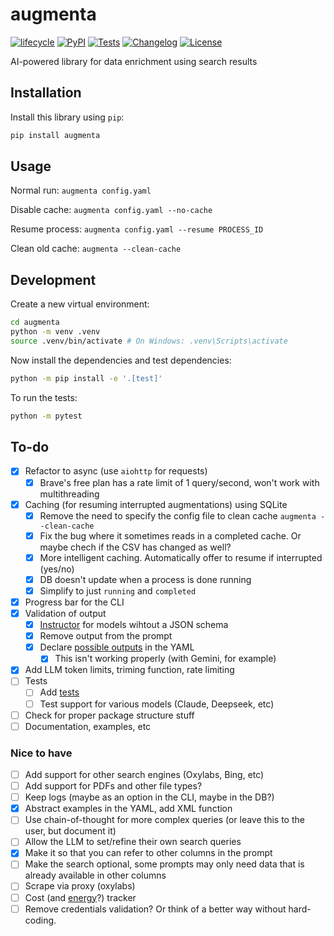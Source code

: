 # augmenta

[![lifecycle](https://img.shields.io/badge/lifecycle-experimental-orange.svg)](https://www.tidyverse.org/lifecycle/#experimental)
[![PyPI](https://img.shields.io/pypi/v/augmenta.svg)](https://pypi.org/project/augmenta/)
[![Tests](https://github.com/Global-Witness/augmenta/actions/workflows/test.yml/badge.svg)](https://github.com/Global-Witness/augmenta/actions/workflows/test.yml)
[![Changelog](https://img.shields.io/github/v/release/Global-Witness/augmenta?include_prereleases&label=changelog)](https://github.com/Global-Witness/augmenta/releases)
[![License](https://img.shields.io/badge/license-Apache%202.0-blue.svg)](https://github.com/Global-Witness/augmenta/blob/main/LICENSE)

AI-powered library for data enrichment using search results

## Installation

Install this library using `pip`:

```bash
pip install augmenta
```

## Usage

Normal run: `augmenta config.yaml`

Disable cache: `augmenta config.yaml --no-cache`

Resume process: `augmenta config.yaml --resume PROCESS_ID`

Clean old cache: `augmenta --clean-cache`

## Development

Create a new virtual environment:

```bash
cd augmenta
python -m venv .venv
source .venv/bin/activate # On Windows: .venv\Scripts\activate
```

Now install the dependencies and test dependencies:

```bash
python -m pip install -e '.[test]'
```

To run the tests:

```bash
python -m pytest
```


## To-do
- [x] Refactor to async (use `aiohttp` for requests)
  - [x] Brave's free plan has a rate limit of 1 query/second, won't work with multithreading
- [x] Caching (for resuming interrupted augmentations) using SQLite
  - [x] Remove the need to specify the config file to clean cache `augmenta --clean-cache`
  - [x] Fix the bug where it sometimes reads in a completed cache. Or maybe chech if the CSV has changed as well?
  - [x] More intelligent caching. Automatically offer to resume if interrupted (yes/no)
  - [x] DB doesn't update when a process is done running
  - [x] Simplify to just `running` and `completed`
- [x] Progress bar for the CLI
- [x] Validation of output
  - [x] [Instructor](https://python.useinstructor.com/) for models wihtout a JSON schema
  - [x] Remove output from the prompt
  - [x] Declare [possible outputs](https://python.useinstructor.com/concepts/enums/) in the YAML
    - [x] This isn't working properly (with Gemini, for example)
- [x] Add LLM token limits, triming function, rate limiting
- [ ] Tests
  - [ ] Add [tests](https://python.useinstructor.com/examples/classification/#testing-and-evaluation)
  - [ ] Test support for various models (Claude, Deepseek, etc) 
- [ ] Check for proper package structure stuff
- [ ] Documentation, examples, etc

### Nice to have
- [ ] Add support for other search engines (Oxylabs, Bing, etc)
- [ ] Add support for PDFs and other file types?
- [ ] Keep logs (maybe as an option in the CLI, maybe in the DB?)
- [x] Abstract examples in the YAML, add XML function
- [ ] Use chain-of-thought for more complex queries (or leave this to the user, but document it)
- [ ] Allow the LLM to set/refine their own search queries
- [x] Make it so that you can refer to other columns in the prompt
- [ ] Make the search optional, some prompts may only need data that is already available in other columns
- [ ] Scrape via proxy (oxylabs)
- [ ] Cost (and [energy](https://huggingface.co/blog/sasha/announcing-ai-energy-score)?) tracker
- [ ] Remove credentials validation? Or think of a better way without hard-coding.